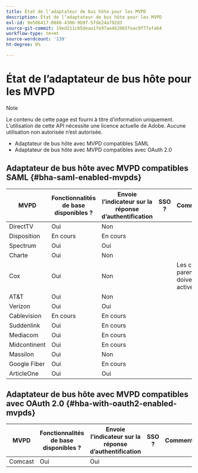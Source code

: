 ```yaml
---
title: État de l’adaptateur de bus hôte pour les MVPD
description: État de l’adaptateur de bus hôte pour les MVPD
exl-id: 9e506417-0886-4306-9b9f-5fde24a792d3
source-git-commit: 19ed211c65deaa1fe97ae462065feac9f77afa64
workflow-type: tm+mt
source-wordcount: '139'
ht-degree: 0%

---
```


# État de l’adaptateur de bus hôte pour les MVPD

>[!NOTE]
>
>Le contenu de cette page est fourni à titre d’information uniquement. L’utilisation de cette API nécessite une licence actuelle de Adobe. Aucune utilisation non autorisée n’est autorisée.


* Adaptateur de bus hôte avec MVPD compatibles SAML
* Adaptateur de bus hôte avec MVPD compatibles avec OAuth 2.0


## Adaptateur de bus hôte avec MVPD compatibles SAML {#bha-saml-enabled-mvpds}

| MVPD | Fonctionnalités de base disponibles ? | Envoie l’indicateur sur la réponse d’authentification | SSO ? | Commentaires |
|---|---|---|---|---|
| DirectTV | Oui | Non |      |                                      |
| Disposition | En cours | En cours |      |                                      |
| Spectrum | Oui | Oui |      |                                      |
| Charte | Oui | Non |      |                                      |
| Cox | Oui | Non |      | Les contrôles parentaux doivent être activés. |
| AT&amp;T | Oui | Non |      |                                      |
| Verizon | Oui | Oui |      |                                      |
| Cablevision | En cours | En cours |      |                                      |
| Suddenlink | Oui | En cours |      |                                      |
| Mediacom | Oui | En cours |      |                                      |
| Midcontinent | Oui | En cours |      |                                      |
| Massilon | Oui | Non |      |                                      |
| Google Fiber | Oui | En cours |      |                                      |
| ArticleOne | Oui | Oui |      |                                      |


## Adaptateur de bus hôte avec MVPD compatibles avec OAuth 2.0 {#hba-with-oauth2-enabled-mvpds}

| MVPD | Fonctionnalités de base disponibles ? | Envoie l’indicateur sur la réponse d’authentification | SSO ? | Commentaires |
|---|---|---|---|---|
| Comcast | Oui | Oui | | |
